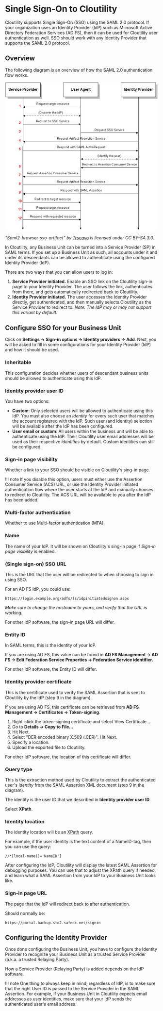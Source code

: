 Single Sign-On to Cloutility
==============================

Cloutility supports Single Sign-On (SSO) using the SAML 2.0 protocol. If your organization uses an Identity Provider (IdP) such as Microsoft Active Directory Federation Services (AD FS), then it can be used for Cloutility user authentication as well. SSO should work with any Identity Provider that supports the SAML 2.0 protocol.

Overview
------------
The following diagram is an overview of how the SAML 2.0 authentication flow works.

![Saml2-browser-sso-artifact](../images/CC-BY-SA-3/SAML-2.0.gif)

_"Saml2-browser-sso-artifact" by <a href='https://en.wikipedia.org/wiki/User:Trscavo' target='_blank'>Trscavo</a> is licensed under CC BY-SA 3.0._

In Cloutility, any Business Unit can be turned into a Service Provider (SP) in SAML terms. If you set up a Business Unit as such, all accounts under it and under its descendants can be allowed to authenticate using the configured Identity Provider (IdP).

There are two ways that you can allow users to log in:

1. **Service Provider initiated.** Enable an SSO link on the Cloutility sign-in page to your Identity Provider. The user follows the link, authenticates from there, and gets automatically redirected back to Cloutility.
2. **Identity Provider initiated.** The user accesses the Identity Provider directly, get authenticated, and then manually selects Cloutility as the Service Provider to redirect to. _Note: The IdP may or may not support this variant by default._

Configure SSO for your Business Unit
--------------------------------

Click on **Settings -> Sign-in options -> Identity providers -> Add**. Next, you will be asked to fill in some configurations for your Identity Provider (IdP) and how it should be used.

### Inheritable
This configuration decides whether users of descendant business units should be allowed to authenticate using this IdP.

### Identity provider user ID
You have two options:

- **Custom**: Only selected users will be allowed to authenticate using this IdP. You must also choose an _identity_ for every such user that matches the account registered with the IdP. Such user (and identity) selection will be available after the IdP has been configured.
- **User email or custom**: All users within the business unit will be able to authenticate using the IdP. Their Cloutility user email addresses will be used as their respective _identities_ by default. Custom identities can still be configured.

### Sign-in page visibility
Whether a link to your SSO should be visible on Cloutility's sing-in page.

!!! note 
    If you disable this option, users must either use the Assertion Consumer 
    Service (ACS) URL, or use the Identity Provider initiated authentication 
    flow where the user starts at the IdP and manually chooses to redirect to 
    Cloutility.
    The ACS URL will be available to you after the IdP has been added.

### Multi-factor authentication
Whether to use Multi-factor authentication (MFA).

### Name
The name of your IdP. It will be shown on Cloutility's sing-in page if 
_Sign-in page visibility_ is enabled.

### (Single sign-on) SSO URL
This is the URL that the user will be redirected to when choosing to sign in 
using SSO.

For an AD FS IdP, you could use:
```
https://login.example.org/adfs/ls/idpinitiatedsignon.aspx
```
_Make sure to change the hostname to yours, and verify that the URL is working._

For other IdP software, the sign-in page URL will differ.

### Entity ID
In SAML terms, this is the identity of your IdP.

If you are using AD FS, this value can be found in **AD FS Management -> 
AD FS -> Edit Federation Service Properties -> Federation Service identifier**.

For other IdP software, the Entity ID will differ.

### Identity provider certificate
This is the certificate used to verify the SAML Assertion that is sent to 
Cloutility by the IdP (step 9 in the diagram).

If you are using AD FS, this certificate can be retrieved from 
**AD FS Management -> Certificates -> Token-signing**. 

1. Right-click the token-signing certificate and select View Certificate... 
2. Go to **Details -> Copy to File...**
3. Hit Next.
4. Select "DER encoded binary X.509 (.CER)". Hit Next.
5. Specify a location.
6. Upload the exported file to Cloutility.

For other IdP software, the location of this certificate will differ.

### Query type
This is the extraction method used by Cloutility to extract the authenticated
user's _identity_ from the SAML Assertion XML document (step 9 in the diagram).

The identity is the user ID that we described in **Identity provider user ID**.

Select **XPath**.

### Identity location
The identity location will be an <a href='https://extendsclass.com/xpath-tester.html' target='_blank'>XPath</a> query. 

For example, if the user identity is the text content of a NameID-tag, 
then you can use the query: 

```xpath
//*[local-name()='NameID']
```

After configuring the IdP, Cloutility will display the latest SAML Assertion for
debugging purposes. You can use that to adjust the XPath query if needed, and
learn what a SAML Assertion from your IdP to your Business Unit looks like.

### Sign-in page URL
The page that the IdP will redirect back to after authentication.

Should normally be:
```
https://portal.backup.sto2.safedc.net/signin
```

Configuring the Identity Provider
------------------------------------
Once done configuring the Business Unit, you have to configure the Identity 
Provider to recognize your Business Unit as a trusted Service Provider
(a.k.a. a trusted Relaying Party).

How a Service Provider (Relaying Party) is added depends on the IdP 
software. 

!!! note
    One thing to always keep in mind, regardless of IdP, is to make sure that the 
    right User ID is passed to the Service Provider in the SAML Assertion. 
    For example, if your Business Unit in Cloutility expects email addresses as
    user identities, make sure that your IdP sends the authenticated user's email
    address.

